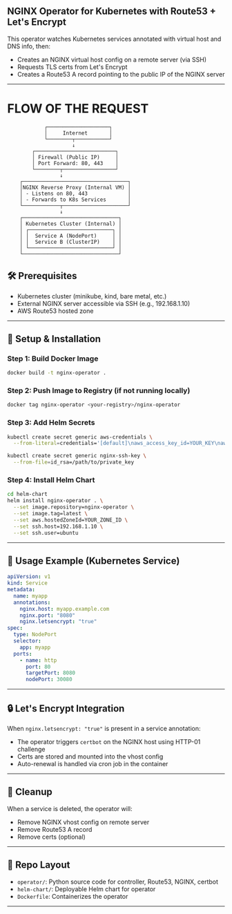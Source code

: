 ## NGINX Operator for Kubernetes with Route53 + Let's Encrypt

This operator watches Kubernetes services annotated with virtual host and DNS info, then:
- Creates an NGINX virtual host config on a remote server (via SSH)
- Requests TLS certs from Let's Encrypt
- Creates a Route53 A record pointing to the public IP of the NGINX server

---

# FLOW OF THE REQUEST
                ┌────────────────────┐
                │     Internet       │
                └────────┬───────────┘
                         ↓
            ┌──────────────────────────┐
            │ Firewall (Public IP)     │
            │ Port Forward: 80, 443    │
            └────────┬─────────────────┘
                     ↓
        ┌──────────────────────────────────┐
        │NGINX Reverse Proxy (Internal VM) │
        │ - Listens on 80, 443             │
        │ - Forwards to K8s Services       │
        └────────────┬─────────────────────┘
                     ↓
        ┌───────────────────────────────┐
        │ Kubernetes Cluster (Internal) │
        │ ┌───────────────────────────┐ │
        │ │  Service A (NodePort)     │ │
        │ │  Service B (ClusterIP)    │ │
        │ └───────────────────────────┘ │
        └───────────────────────────────┘

## 🛠️ Prerequisites

- Kubernetes cluster (minikube, kind, bare metal, etc.)
- External NGINX server accessible via SSH (e.g., 192.168.1.10)
- AWS Route53 hosted zone

---

## 🔧 Setup & Installation

### Step 1: Build Docker Image
```bash
docker build -t nginx-operator .
```

### Step 2: Push Image to Registry (if not running locally)
```bash
docker tag nginx-operator <your-registry>/nginx-operator
```

### Step 3: Add Helm Secrets

```bash
kubectl create secret generic aws-credentials \
  --from-literal=credentials='[default]\naws_access_key_id=YOUR_KEY\naws_secret_access_key=YOUR_SECRET\nregion=us-east-1'

kubectl create secret generic nginx-ssh-key \
  --from-file=id_rsa=/path/to/private_key
```

### Step 4: Install Helm Chart
```bash
cd helm-chart
helm install nginx-operator . \
  --set image.repository=nginx-operator \
  --set image.tag=latest \
  --set aws.hostedZoneId=YOUR_ZONE_ID \
  --set ssh.host=192.168.1.10 \
  --set ssh.user=ubuntu
```

---

## 🧪 Usage Example (Kubernetes Service)

```yaml
apiVersion: v1
kind: Service
metadata:
  name: myapp
  annotations:
    nginx.host: myapp.example.com
    nginx.port: "8080"
    nginx.letsencrypt: "true"
spec:
  type: NodePort
  selector:
    app: myapp
  ports:
    - name: http
      port: 80
      targetPort: 8080
      nodePort: 30080
```

---

## 🔒 Let's Encrypt Integration

When `nginx.letsencrypt: "true"` is present in a service annotation:
- The operator triggers `certbot` on the NGINX host using HTTP-01 challenge
- Certs are stored and mounted into the vhost config
- Auto-renewal is handled via cron job in the container

---

## 🧹 Cleanup

When a service is deleted, the operator will:
- Remove NGINX vhost config on remote server
- Remove Route53 A record
- Remove certs (optional)

---

## 📁 Repo Layout
- `operator/`: Python source code for controller, Route53, NGINX, certbot
- `helm-chart/`: Deployable Helm chart for operator
- `Dockerfile`: Containerizes the operator

---
